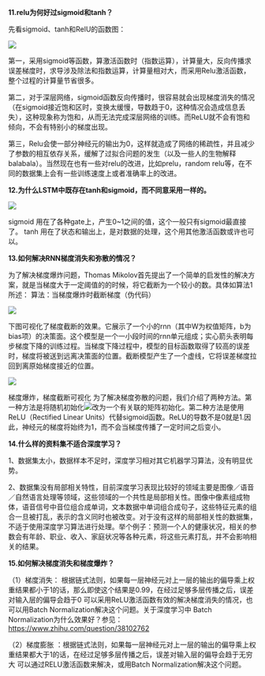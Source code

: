 **11.relu为何好过sigmoid和tanh？**

先看sigmoid、tanh和RelU的函数图：

![](https://julyedu-img-public.oss-cn-beijing.aliyuncs.com/Public/Image/Question/1513007001_317.png)

第一，采用sigmoid等函数，算激活函数时（指数运算），计算量大，反向传播求误差梯度时，求导涉及除法和指数运算，计算量相对大，而采用Relu激活函数，整个过程的计算量节省很多。

第二，对于深层网络，sigmoid函数反向传播时，很容易就会出现梯度消失的情况（在sigmoid接近饱和区时，变换太缓慢，导数趋于0，这种情况会造成信息丢失），这种现象称为饱和，从而无法完成深层网络的训练。而ReLU就不会有饱和倾向，不会有特别小的梯度出现。

第三，Relu会使一部分神经元的输出为0，这样就造成了网络的稀疏性，并且减少了参数的相互依存关系，缓解了过拟合问题的发生（以及一些人的生物解释balabala）。当然现在也有一些对relu的改进，比如prelu，random relu等，在不同的数据集上会有一些训练速度上或者准确率上的改进。

**12.为什么LSTM中既存在tanh和sigmoid，而不同意采用一样的。**

![](https://julyedu-img-public.oss-cn-beijing.aliyuncs.com/Public/Image/Question/1512979821_580.jpg)

sigmoid 用在了各种gate上，产生0~1之间的值，这个一般只有sigmoid最直接了。 tanh 用在了状态和输出上，是对数据的处理，这个用其他激活函数或许也可以。

**13.如何解决RNN梯度消失和弥散的情况？**

为了解决梯度爆炸问题，Thomas Mikolov首先提出了一个简单的启发性的解决方案，就是当梯度大于一定阈值的的时候，将它截断为一个较小的数。具体如算法1所述： 算法：当梯度爆炸时截断梯度（伪代码）

![](http://julyedu-img.oss-cn-beijing.aliyuncs.com/quesbase64153129974383405923.png)

下图可视化了梯度截断的效果。它展示了一个小的rnn（其中W为权值矩阵，b为bias项）的决策面。这个模型是一个一小段时间的rnn单元组成；实心箭头表明每步梯度下降的训练过程。当梯度下降过程中，模型的目标函数取得了较高的误差时，梯度将被送到远离决策面的位置。截断模型产生了一个虚线，它将误差梯度拉回到离原始梯度接近的位置。

![](https://julyedu-img-public.oss-cn-beijing.aliyuncs.com/Public/Image/Question/1512979236_254.png)

梯度爆炸，梯度截断可视化 为了解决梯度弥散的问题，我们介绍了两种方法。第一种方法是将随机初始化![](https://julyedu-img-public.oss-cn-beijing.aliyuncs.com/Public/Image/Question/1513007236_970.jpg)改为一个有关联的矩阵初始化。第二种方法是使用ReLU（Rectified Linear Units）代替sigmoid函数。ReLU的导数不是0就是1.因此，神经元的梯度将始终为1，而不会当梯度传播了一定时间之后变小。

**14.什么样的资料集不适合深度学习？**

1、数据集太小，数据样本不足时，深度学习相对其它机器学习算法，没有明显优势。

2、数据集没有局部相关特性，目前深度学习表现比较好的领域主要是图像／语音／自然语言处理等领域，这些领域的一个共性是局部相关性。图像中像素组成物体，语音信号中音位组合成单词，文本数据中单词组合成句子，这些特征元素的组合一旦被打乱，表示的含义同时也被改变。对于没有这样的局部相关性的数据集，不适于使用深度学习算法进行处理。举个例子：预测一个人的健康状况，相关的参数会有年龄、职业、收入、家庭状况等各种元素，将这些元素打乱，并不会影响相关的结果。

**15.如何解决梯度消失和梯度爆炸？**

（1）梯度消失： 根据链式法则，如果每一层神经元对上一层的输出的偏导乘上权重结果都小于1的话，那么即使这个结果是0.99，在经过足够多层传播之后，误差对输入层的偏导会趋于0 可以采用ReLU激活函数有效的解决梯度消失的情况，也可以用Batch Normalization解决这个问题。关于深度学习中 Batch Normalization为什么效果好？参见：https://www.zhihu.com/question/38102762

（2）梯度膨胀 ：根据链式法则，如果每一层神经元对上一层的输出的偏导乘上权重结果都大于1的话，在经过足够多层传播之后，误差对输入层的偏导会趋于无穷大 可以通过RELU激活函数来解决，或用Batch Normalization解决这个问题。
